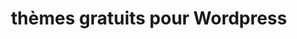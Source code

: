 ---
title: "thèmes gratuits pour Wordpress"
description: "Comment trouver des thèmes wordpress gratuits? Les thèmes wordpress moddés sont-ils fiables? Tous les thèmes wordpress sont analysés avec des tests de virus avant de vous être présentés."
slug: "themes-gratuits-pour-Wordpress"
image: "fr-wp-resim.webp"
style:
    background: "#2a9d8f"
    color: "#fff"
---